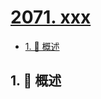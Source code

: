 # [2071. xxx](https://github.com/Tdahuyou/TNotes.leetcode/tree/main/notes/2071.%20xxx)

<!-- region:toc -->

- [1. 📝 概述](#1--概述)

<!-- endregion:toc -->

## 1. 📝 概述
